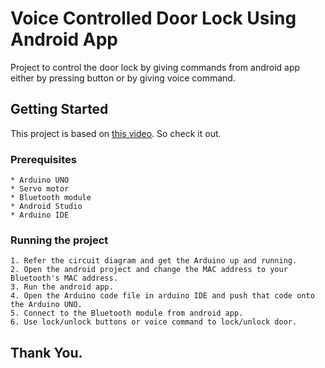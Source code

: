 # Voice Controlled Door Lock Using Android App

Project to control the door lock by giving commands from android app either by pressing button or by giving voice command.

## Getting Started

This project is based on [this video](https://www.youtube.com/watch?v=8gzh95w4Hmk). So check it out.

### Prerequisites
```
* Arduino UNO
* Servo motor
* Bluetooth module
* Android Studio
* Arduino IDE
```

### Running the project
```
1. Refer the circuit diagram and get the Arduino up and running.
2. Open the android project and change the MAC address to your Bluetooth's MAC address.
3. Run the android app.
4. Open the Arduino code file in arduino IDE and push that code onto the Arduino UNO.
5. Connect to the Bluetooth module from android app. 
6. Use lock/unlock buttons or voice command to lock/unlock door.
```

## Thank You.

